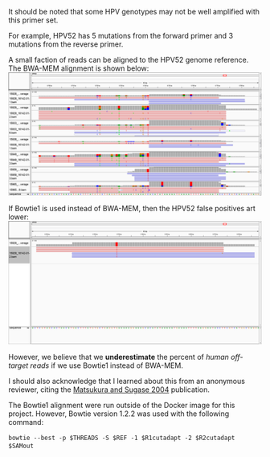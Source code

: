 It should be noted that some HPV genotypes may not be well amplified with this primer set.

For example, HPV52 has 5 mutations from the forward primer and 3 mutations from the reverse primer.

A small faction of reads can be aligned to the HPV52 genome reference.  The BWA-MEM alignment is shown below:
![BWA-MEM L1 Alignment](IGV_BWA-MEM_HPV52-zoom.png "BWA-MEM L1 Alignment")

If Bowtie1 is used instead of BWA-MEM, then the HPV52 false positives art lower:
![Bowtie1 L1 Alignment](IGV_Bowtie1-HPV52-zoom.png "Bowtie1 L1 Alignment")

However, we believe that we **underestimate** the percent of *human off-target reads* if we use Bowtie1 instead of BWA-MEM.

I should also acknowledge that I learned about this from an anonymous reviewer, citing the [Matsukura and Sugase 2004](https://pubmed.ncbi.nlm.nih.gov/15207629/) publication.

The Bowtie1 alignment were run outside of the Docker image for this project.  However, Bowtie version 1.2.2 was used with the following command:

```
bowtie --best -p $THREADS -S $REF -1 $R1cutadapt -2 $R2cutadapt $SAMout
```
